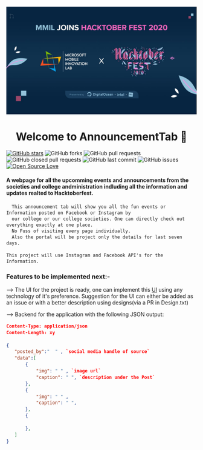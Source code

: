 <p>
  <img src=./assets/img/MMILft.Hacktober.jpeg></p>
<h1 align="center">Welcome to AnnouncementTab 👋</h1>

[![GitHub stars](https://img.shields.io/github/stars/MMIL/AnnouncementTab?style=social)](https://github.com/login?return_to=%2FMMIL%AnnouncementTab) 
 ![GitHub forks](https://img.shields.io/github/forks/MMIL/AnnouncementTab?style=social) 
 ![GitHub pull requests](https://img.shields.io/github/issues-pr/MMIL/AnnouncementTab)
 ![GitHub closed pull requests](https://img.shields.io/github/issues-pr-closed/MMIL/AnnouncementTab) 
 ![GitHub last commit](https://img.shields.io/github/last-commit/MMIL/AnnouncementTab) 
 ![GitHub issues](https://img.shields.io/github/issues-raw/MMIL/AnnouncementTab)
 [![Open Source Love](https://badges.frapsoft.com/os/v2/open-source.svg?v=103)](https://github.com/MMIL/AnnouncementTab) 

#### A webpage for all the upcomming events and announcements from the societies and college andministration indluding all the information and updates realted to Hacktoberfest.
      
      This announcement tab will show you all the fun events or Information posted on Facebook or Instagram by 
      our college or our college societies. One can directly check out everything exactly at one place.
      No Fuss of visiting every page individually.
      Also the portal will be project only the details for last seven days.
      
    This project will use Instagram and Facebook API's for the Information.

### Features to be implemented next:-

--> The UI for the project is ready, one can implement this [UI](https://www.figma.com/file/HW9S5oZo1BhLFYdnrqUtBy/Hacktoberfest_Announcement
 ) using any technology of it's preference. Suggestion for the UI can either be added as an issue or with a better description using designs(via a PR in Design.txt)

--> Backend for the application with the following JSON output:

```json
Content-Type: application/json
Content-Length: xy

{
   "posted_by":"  " , `social media handle of source`
   "data":[
       {
           "img": " " , `image url`
           "caption": " ", `description under the Post`
       },
       {
           "img": " " , 
           "caption": " ",
       },
       {

       },
   ]
}
```





